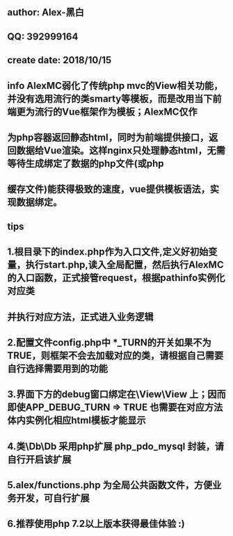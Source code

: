 ## author:      Alex-黑白
## QQ:          392999164
## create date: 2018/10/15
## info         AlexMC弱化了传统php mvc的View相关功能，并没有选用流行的类smarty等模板，而是改用当下前端更为流行的Vue框架作为模板；AlexMC仅作
##              为php容器返回静态html，同时为前端提供接口，返回数据给Vue渲染。这样nginx只处理静态html，无需等待生成绑定了数据的php文件(或php
##              缓存文件)能获得极致的速度，vue提供模板语法，实现数据绑定。


## tips
##              1.根目录下的index.php作为入口文件,定义好初始变量，执行start.php,读入全局配置，然后执行AlexMC的入口函数，正式接管request，根据pathinfo实例化对应类
##                并执行对应方法，正式进入业务逻辑
##              2.配置文件config.php中 *_TURN的开关如果不为TRUE，则框架不会去加载对应的类，请根据自己需要自行选择需要用到的功能
##              3.界面下方的debug窗口绑定在\View\View 上；因而即使APP_DEBUG_TURN => TRUE 也需要在对应方法体内实例化相应html模板才能显示
##              4.类\Db\Db 采用php扩展 php_pdo_mysql 封装，请自行开启该扩展
##              5.alex/functions.php 为全局公共函数文件，方便业务开发，可自行扩展
##              6.推荐使用php 7.2以上版本获得最佳体验 :)